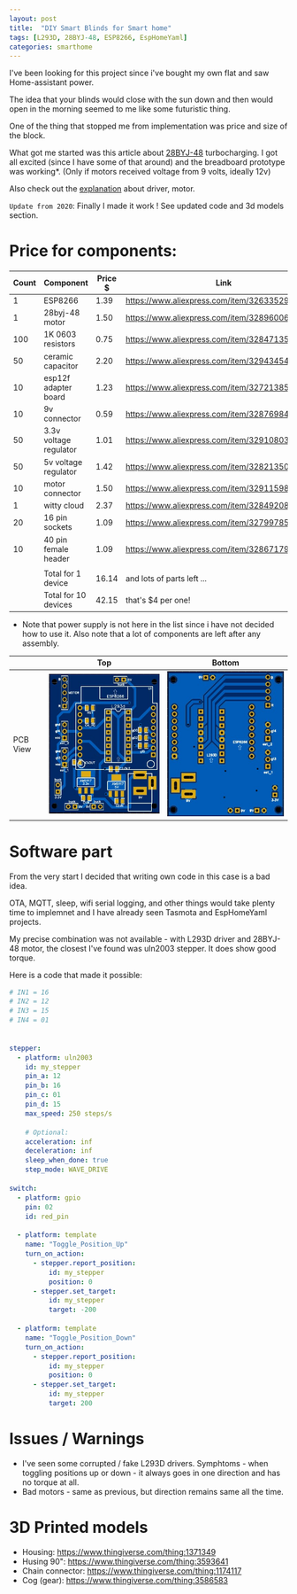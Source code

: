 ```yaml
---
layout: post
title:  "DIY Smart Blinds for Smart home"
tags: [L293D, 28BYJ-48, ESP8266, EspHomeYaml]
categories: smarthome
---
```


I've been looking for this project since i've bought my own flat and saw Home-assistant power. 

The idea that your blinds would close with the sun down and then would open in the morning seemed to me like some futuristic thing.

One of the thing that stopped me from implementation was price and size of the block.

What got me started was this article about [28BYJ-48][belgianlink] turbocharging. 
I got all excited (since I have some of that around) and the breadboard prototype was working*. 
(Only if motors received voltage from 9 volts, ideally 12v)

Also check out the [explanation][explanation] about driver, motor.

`Update from 2020`: Finally I made it work ! See updated code and 3d models section.

# Price for components:

| Count | Component              | Price $ | Link                                             |     
| ----- | ---------------------- | ------- | ------------------------------------------------ |
| 1     | ESP8266                | 1.39    | https://www.aliexpress.com/item/32633529267.html |     
| 1     | 28byj-48 motor         | 1.50    | https://www.aliexpress.com/item/32896006818.html | 
| 100   | 1K 0603 resistors      | 0.75    | https://www.aliexpress.com/item/32847135098.html |     
| 50    | ceramic capacitor      | 2.20    | https://www.aliexpress.com/item/32943454441.html |     
| 10    | esp12f adapter board   | 1.23    | https://www.aliexpress.com/item/32721385289.html |     
| 10    | 9v connector           | 0.59    | https://www.aliexpress.com/item/32876984714.html |     
| 50    | 3.3v voltage regulator | 1.01    | https://www.aliexpress.com/item/32910803907.html |     
| 50    | 5v voltage regulator   | 1.42    | https://www.aliexpress.com/item/32821350559.html |     
| 10    | motor connector        | 1.50    | https://www.aliexpress.com/item/32911598577.html | 
| 1     | witty cloud            | 2.37    | https://www.aliexpress.com/item/32849208288.html | 
| 20    | 16 pin sockets         | 1.09    | https://www.aliexpress.com/item/32799785542.html | 
| 10    | 40 pin female header   | 1.09    | https://www.aliexpress.com/item/32867179300.html |
|       |                        |         |                                                  |
|       | Total for 1 device     | 16.14   | and lots of parts left ...                       |     
|       | Total for 10 devices   | 42.15   | that's $4 per one!                               |     

* Note that power supply is not here in the list since i have not decided how to use it.
Also note that a lot of components are left after any assembly.


|                 |                   Top                       |                    Bottom                        |
| --------------- | ----------------------------------------    | ----------------------------------------         |
| PCB View        | ![](/assets/smarthome/2019-04-29/toppcb.png) | ![](/assets/smarthome/2019-04-29/bottompcb.png) |

# Software part
From the very start I decided that writing own code in this case is a bad idea. 

OTA, MQTT, sleep, wifi serial logging, and other things would take plenty time to implemnet and I have already seen Tasmota and EspHomeYaml projects.

My precise combination was not available - with L293D driver and 28BYJ-48 motor, the closest I've found was uln2003 stepper. 
It does show good torque.

Here is a code that made it possible:
```yaml
# IN1 = 16
# IN2 = 12
# IN3 = 15
# IN4 = 01


stepper:
  - platform: uln2003
    id: my_stepper
    pin_a: 12
    pin_b: 16
    pin_c: 01
    pin_d: 15
    max_speed: 250 steps/s

    # Optional:
    acceleration: inf
    deceleration: inf
    sleep_when_done: true
    step_mode: WAVE_DRIVE

switch:
  - platform: gpio
    pin: 02
    id: red_pin

  - platform: template
    name: "Toggle_Position_Up"
    turn_on_action:
      - stepper.report_position:
          id: my_stepper
          position: 0
      - stepper.set_target:
          id: my_stepper
          target: -200

  - platform: template
    name: "Toggle_Position_Down"
    turn_on_action:
      - stepper.report_position:
          id: my_stepper
          position: 0
      - stepper.set_target:
          id: my_stepper
          target: 200    
```

# Issues / Warnings
* I've seen some corrupted / fake L293D drivers. Symphtoms - when toggling positions up or down - it always goes in one direction and has no torque at all.
* Bad motors - same as previous, but direction remains same all the time.

# 3D Printed models
* Housing: https://www.thingiverse.com/thing:1371349
* Husing 90": https://www.thingiverse.com/thing:3593641
* Chain connector: https://www.thingiverse.com/thing:1174117
* Cog (gear): https://www.thingiverse.com/thing:3586583


[similar-issue]: https://github.com/esphome/feature-requests/issues/48
[belgianlink]: http://www.jangeox.be/2013/10/change-unipolar-28byj-48-to-bipolar.html
[explanation]: https://www.engineersgarage.com/esp8266/nodemcu-and-l293d-motor-driver-controlling-dc-motor/